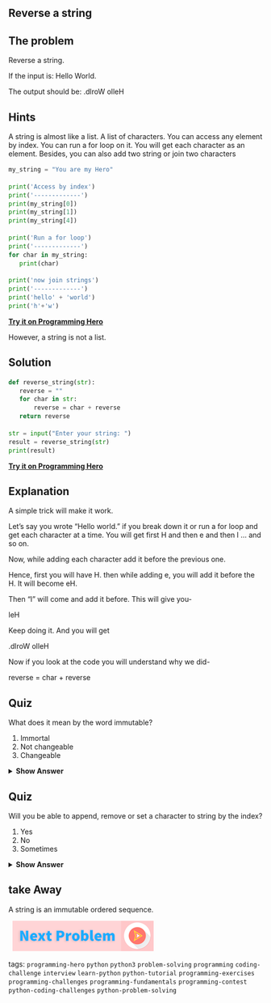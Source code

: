 ## Reverse a string

## The problem
Reverse a string. 

If the input is: Hello World.

The output should be: .dlroW olleH

## Hints
A string is almost like a list. A list of characters. You can access any element by index. You can run a for loop on it. You will get each character as an element. Besides, you can also add two string or join two characters


```python
my_string = "You are my Hero"
 
print('Access by index')
print('-------------')
print(my_string[0])
print(my_string[1])
print(my_string[4])
 
print('Run a for loop')
print('-------------')
for char in my_string:
   print(char)
 
print('now join strings')
print('-------------')
print('hello' + 'world')
print('h'+'w')
```

**[Try it on Programming Hero](https://play.google.com/store/apps/details?id=com.learnprogramming.codecamp)**

However, a string is not a list.

## Solution
 
```python
def reverse_string(str):
   reverse = ""
   for char in str:
       reverse = char + reverse
   return reverse
 
str = input("Enter your string: ")
result = reverse_string(str)
print(result)
```
 
**[Try it on Programming Hero](https://play.google.com/store/apps/details?id=com.learnprogramming.codecamp)**

## Explanation
A simple trick will make it work. 

Let’s say you wrote “Hello world.” if you break down it or run a for loop and get each character at a time. You will get first H and then e and then l … and so on.

Now, while adding each character add it before the previous one. 

Hence, first you will have H. then while adding e, you will add it before the H. It will become eH. 

Then “l” will come and add it before. This will give you-

leH

Keep doing it. And you will get

.dlroW olleH

Now if you look at the code you will understand why we did- 

reverse = char + reverse

## Quiz
What does it mean by the word immutable?
1. Immortal
2. Not changeable
3. Changeable


<details>
 <summary><b>Show Answer</b></summary>
   <p>The answer is: 2</p>
 </details>

## Quiz
Will you be able to append, remove or set a character to string by the index?

1. Yes
2. No
3. Sometimes

<details>
 <summary><b>Show Answer</b></summary>
   <p>The answer is: 2</p>
 </details>

## take Away
A string is an immutable ordered sequence. 


&nbsp;
[![Next Page](../assets/next-button.png)](Reverse-String-(stack).md)
&nbsp;

tags:  `programming-hero`  `python`  `python3`  `problem-solving`  `programming`  `coding-challenge`  `interview`  `learn-python`  `python-tutorial`  `programming-exercises`  `programming-challenges`  `programming-fundamentals`  `programming-contest`  `python-coding-challenges`  `python-problem-solving`

